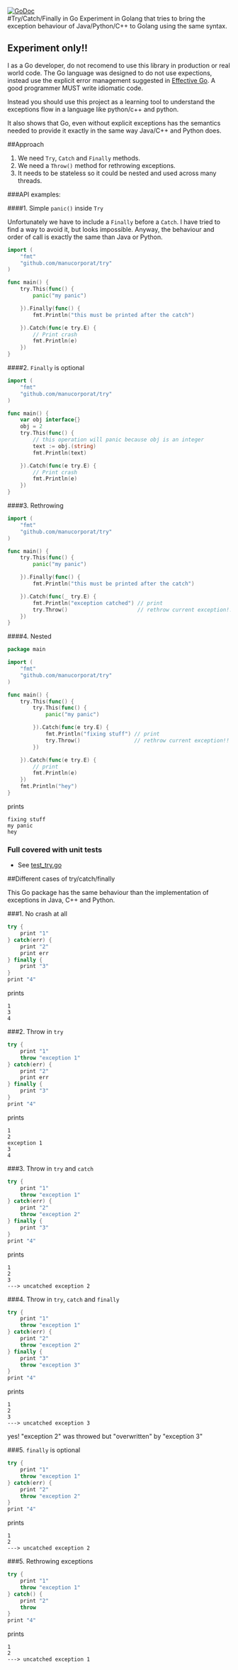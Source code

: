 [![GoDoc](https://godoc.org/github.com/manucorporat/try?status.png)](https://godoc.org/github.com/manucorporat/try)  
#Try/Catch/Finally in Go
Experiment in Golang that tries to bring the exception behaviour of Java/Python/C++ to Golang using the same syntax.  

## Experiment only!!
I as a Go developer, do not recomend to use this library in production or real world code.
The Go language was designed to do not use expections, instead use the explicit error management suggested in [Effective Go](http://golang.org/doc/effective_go.html). A good programmer MUST write idiomatic code.

Instead you should use this project as a learning tool to understand the exceptions flow in a language like python/c++ and python.

It also shows that Go, even without explicit exceptions has the semantics needed to provide it exactly in the same way Java/C++ and Python does.


##Approach

1. We need `Try`, `Catch` and `Finally` methods.
2. We need a `Throw()` method for rethrowing exceptions.
3. It needs to be stateless so it could be nested and used across many threads.  

###API examples:  

####1. Simple `panic()` inside `Try`  

Unfortunately we have to include a `Finally` before a `Catch`. I have tried to find a way to avoid it, but looks impossible. Anyway, the behaviour and order of call is exactly the same than Java or Python.  

```go
import (
	"fmt"
	"github.com/manucorporat/try"
)

func main() {
	try.This(func() {
		panic("my panic")

	}).Finally(func() {
		fmt.Println("this must be printed after the catch")

	}).Catch(func(e try.E) {
		// Print crash
		fmt.Println(e)
	})
}
```  

####2. `Finally` is optional  

```go
import (
	"fmt"
	"github.com/manucorporat/try"
)

func main() {
	var obj interface{}
	obj = 2
	try.This(func() {
		// this operation will panic because obj is an integer
		text := obj.(string)
		fmt.Println(text)

	}).Catch(func(e try.E) {
		// Print crash
		fmt.Println(e)
	})
}
```  

####3. Rethrowing  

```go
import (
	"fmt"
	"github.com/manucorporat/try"
)

func main() {
	try.This(func() {
		panic("my panic")

	}).Finally(func() {
		fmt.Println("this must be printed after the catch")

	}).Catch(func(_ try.E) {
		fmt.Println("exception catched") // print
		try.Throw()                      // rethrow current exception!!
	})
}
```  

####4. Nested  

```go
package main

import (
	"fmt"
	"github.com/manucorporat/try"
)

func main() {
	try.This(func() {
		try.This(func() {
			panic("my panic")

		}).Catch(func(e try.E) {
			fmt.Println("fixing stuff") // print
			try.Throw()                 // rethrow current exception!!
		})

	}).Catch(func(e try.E) {
		// print
		fmt.Println(e)
	})
	fmt.Println("hey")
}
```  
prints  
```
fixing stuff
my panic
hey
```  

### Full covered with unit tests  
* See [test_try.go](https://github.com/manucorporat/try/blob/master/try.go)  


##Different cases of try/catch/finally  

This Go package has the same behaviour than the implementation of exceptions in Java, C++ and Python.  

###1. No crash at all  

```java
try {
	print "1"
} catch(err) {
	print "2"
	print err
} finally {
	print "3"
}
print "4"
```  
prints  
```
1
3
4
```  

###2. Throw in `try`  

```java
try {
	print "1"
	throw "exception 1"
} catch(err) {
	print "2"
	print err
} finally {
	print "3"
}
print "4"
```  
prints  
```
1
2
exception 1
3
4
```  

###3. Throw in `try` and `catch`  

```java
try {
	print "1"
	throw "exception 1"
} catch(err) {
	print "2"
	throw "exception 2"
} finally {
	print "3"
}
print "4"
```  
prints  
```
1
2
3
---> uncatched exception 2
```  

###4. Throw in `try`, `catch` and `finally`  

```java
try {
	print "1"
	throw "exception 1"
} catch(err) {
	print "2"
	throw "exception 2"
} finally {
	print "3"
	throw "exception 3"
}
print "4"
```  
prints  
```
1
2
3
---> uncatched exception 3
```  
yes! "exception 2" was throwed but "overwritten" by "exception 3"  

###5. `finally` is optional  

```java
try {
	print "1"
	throw "exception 1"
} catch(err) {
	print "2"
	throw "exception 2"
}
print "4"
```  
prints  
```
1
2
---> uncatched exception 2
```  

###5. Rethrowing exceptions  

```java
try {
	print "1"
	throw "exception 1"
} catch() {
	print "2"
	throw
}
print "4"
```  
prints  
```
1
2
---> uncatched exception 1
```
